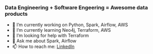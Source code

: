 ### Data Engineering + Software Engeering = Awesome data products

- 🔭 I’m currently working on Python, Spark, Airflow, AWS
- 🌱 I’m currently learning  Neo4j, Terraform, AWS
- 🤔 I’m looking for help with Terraform 
- 💬 Ask me about Spark, Airflow
- 📫 How to reach me: [LinkedIn](https://www.linkedin.com/in/karthik-sk-93b888159/)
